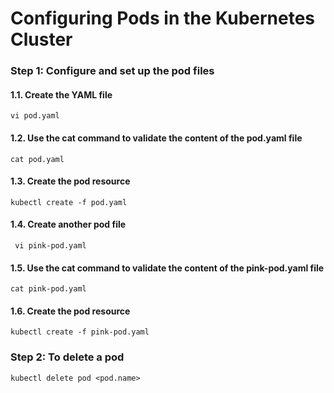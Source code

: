# Configuring Pods in the Kubernetes Cluster
### Step 1: Configure and set up the pod files
#### 1.1. Create the YAML file
```
vi pod.yaml
```
#### 1.2. Use the cat command to validate the content of the pod.yaml file
```
cat pod.yaml
```
#### 1.3. Create the pod resource
```
kubectl create -f pod.yaml
```
#### 1.4. Create another pod file 
```
 vi pink-pod.yaml
```
#### 1.5.  Use the cat command to validate the content of the pink-pod.yaml file
```
cat pink-pod.yaml
```
#### 1.6. Create the pod resource 
```
kubectl create -f pink-pod.yaml
```
### Step 2: To delete a pod 
```
kubectl delete pod <pod.name>
```
